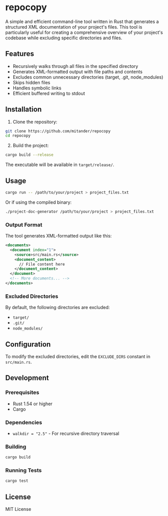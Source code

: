 # repocopy

A simple and efficient command-line tool written in Rust that generates a structured XML documentation of your project's files. This tool is particularly useful for creating a comprehensive overview of your project's codebase while excluding specific directories and files.

## Features

- Recursively walks through all files in the specified directory
- Generates XML-formatted output with file paths and contents
- Excludes common unnecessary directories (target, .git, node_modules)
- Skips hidden files
- Handles symbolic links
- Efficient buffered writing to stdout

## Installation

1. Clone the repository:
```bash
git clone https://github.com/mitander/repocopy
cd repocopy
```

2. Build the project:
```bash
cargo build --release
```

The executable will be available in `target/release/`.

## Usage

```bash
cargo run -- /path/to/your/project > project_files.txt
```

Or if using the compiled binary:
```bash
./project-doc-generator /path/to/your/project > project_files.txt
```

### Output Format

The tool generates XML-formatted output like this:
```xml
<documents>
  <document index="1">
    <source>src/main.rs</source>
    <document_content>
      // File content here
    </document_content>
  </document>
  <!-- More documents... -->
</documents>
```

### Excluded Directories

By default, the following directories are excluded:
- `target/`
- `.git/`
- `node_modules/`

## Configuration

To modify the excluded directories, edit the `EXCLUDE_DIRS` constant in `src/main.rs`.

## Development

### Prerequisites

- Rust 1.54 or higher
- Cargo

### Dependencies

- `walkdir = "2.5"` - For recursive directory traversal

### Building

```bash
cargo build
```

### Running Tests

```bash
cargo test
```

## License

MIT License
